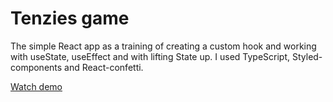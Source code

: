 # Tenzies game

The simple React app as a training of creating a custom hook and working with useState, useEffect and with lifting State up. I used TypeScript, Styled-components and React-confetti.

[Watch demo](https://evgenywas.github.io/tenzies-game/)

